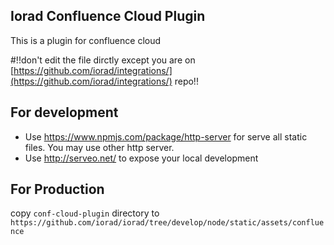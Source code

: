 ## Iorad Confluence Cloud Plugin

This is a plugin for confluence cloud

#!!don't edit the file dirctly except you are on [https://github.com/iorad/integrations/](https://github.com/iorad/integrations/) repo!!

For development
---------------

- Use https://www.npmjs.com/package/http-server for serve all static files. You may use other http server.
- Use http://serveo.net/ to expose your local development

For Production
---------------
 copy `conf-cloud-plugin` directory to `https://github.com/iorad/iorad/tree/develop/node/static/assets/confluence`
